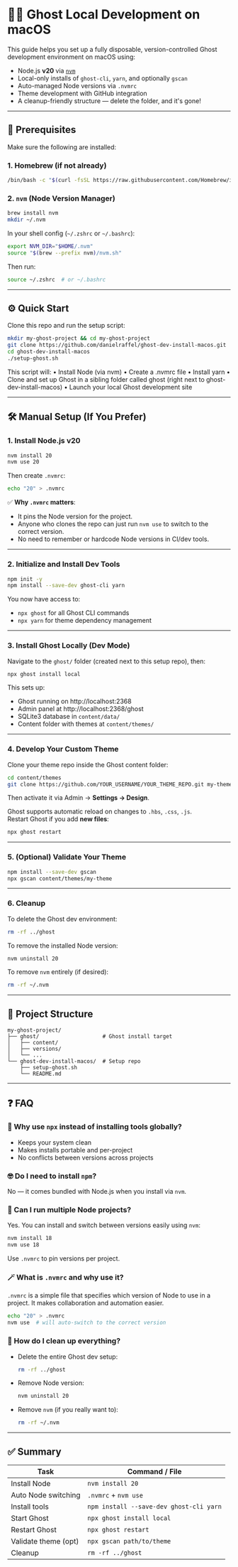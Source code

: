 # 🧑‍💻 Ghost Local Development on macOS

This guide helps you set up a fully disposable, version-controlled Ghost development environment on macOS using:

- Node.js **v20** via [`nvm`](https://github.com/nvm-sh/nvm)
- Local-only installs of `ghost-cli`, `yarn`, and optionally `gscan`
- Auto-managed Node versions via `.nvmrc`
- Theme development with GitHub integration
- A cleanup-friendly structure — delete the folder, and it's gone!

---

## 🧰 Prerequisites

Make sure the following are installed:

### 1. Homebrew (if not already)

```bash
/bin/bash -c "$(curl -fsSL https://raw.githubusercontent.com/Homebrew/install/HEAD/install.sh)"
```

### 2. `nvm` (Node Version Manager)

```bash
brew install nvm
mkdir ~/.nvm
```

In your shell config (`~/.zshrc` or `~/.bashrc`):

```bash
export NVM_DIR="$HOME/.nvm"
source "$(brew --prefix nvm)/nvm.sh"
```

Then run:

```bash
source ~/.zshrc  # or ~/.bashrc
```

---

## ⚙️ Quick Start

Clone this repo and run the setup script:

```bash
mkdir my-ghost-project && cd my-ghost-project
git clone https://github.com/danielraffel/ghost-dev-install-macos.git
cd ghost-dev-install-macos
./setup-ghost.sh
```

This script will:
	•	Install Node (via nvm)
	•	Create a .nvmrc file
	•	Install yarn
	•	Clone and set up Ghost in a sibling folder called ghost (right next to ghost-dev-install-macos)
	•	Launch your local Ghost development site

---

## 🛠 Manual Setup (If You Prefer)

### 1. Install Node.js v20

```bash
nvm install 20
nvm use 20
```

Then create `.nvmrc`:

```bash
echo "20" > .nvmrc
```

✅ **Why `.nvmrc` matters**:
- It pins the Node version for the project.
- Anyone who clones the repo can just run `nvm use` to switch to the correct version.
- No need to remember or hardcode Node versions in CI/dev tools.

---

### 2. Initialize and Install Dev Tools

```bash
npm init -y
npm install --save-dev ghost-cli yarn
```

You now have access to:

- `npx ghost` for all Ghost CLI commands
- `npx yarn` for theme dependency management

---

### 3. Install Ghost Locally (Dev Mode)

Navigate to the `ghost/` folder (created next to this setup repo), then:

```bash
npx ghost install local
```

This sets up:
- Ghost running on http://localhost:2368
- Admin panel at http://localhost:2368/ghost
- SQLite3 database in `content/data/`
- Content folder with themes at `content/themes/`

---

### 4. Develop Your Custom Theme

Clone your theme repo inside the Ghost content folder:

```bash
cd content/themes
git clone https://github.com/YOUR_USERNAME/YOUR_THEME_REPO.git my-theme
```

Then activate it via Admin → **Settings → Design**.

Ghost supports automatic reload on changes to `.hbs`, `.css`, `.js`.  
Restart Ghost if you add **new files**:

```bash
npx ghost restart
```

---

### 5. (Optional) Validate Your Theme

```bash
npm install --save-dev gscan
npx gscan content/themes/my-theme
```

---

### 6. Cleanup

To delete the Ghost dev environment:

```bash
rm -rf ../ghost
```

To remove the installed Node version:

```bash
nvm uninstall 20
```

To remove `nvm` entirely (if desired):

```bash
rm -rf ~/.nvm
```

---

## 📂 Project Structure

```
my-ghost-project/
├── ghost/                    # Ghost install target
│   ├── content/
│   ├── versions/
│   └── ...
└── ghost-dev-install-macos/  # Setup repo
    ├── setup-ghost.sh
    └── README.md
```

---

## ❓ FAQ

### 🤔 Why use `npx` instead of installing tools globally?

- Keeps your system clean
- Makes installs portable and per-project
- No conflicts between versions across projects

### 🤓 Do I need to install `npm`?

No — it comes bundled with Node.js when you install via `nvm`.

### 🧩 Can I run multiple Node projects?

Yes. You can install and switch between versions easily using `nvm`:

```bash
nvm install 18
nvm use 18
```

Use `.nvmrc` to pin versions per project.

### 🪄 What is `.nvmrc` and why use it?

`.nvmrc` is a simple file that specifies which version of Node to use in a project. It makes collaboration and automation easier.

```bash
echo "20" > .nvmrc
nvm use  # will auto-switch to the correct version
```

### 🧽 How do I clean up everything?

- Delete the entire Ghost dev setup:
  ```bash
  rm -rf ../ghost
  ```
- Remove Node version:
  ```bash
  nvm uninstall 20
  ```
- Remove `nvm` (if you really want to):
  ```bash
  rm -rf ~/.nvm
  ```

---

## ✅ Summary

| Task                    | Command / File                            |
|-------------------------|-------------------------------------------|
| Install Node            | `nvm install 20`                          |
| Auto Node switching     | `.nvmrc` + `nvm use`                      |
| Install tools           | `npm install --save-dev ghost-cli yarn`  |
| Start Ghost             | `npx ghost install local`                |
| Restart Ghost           | `npx ghost restart`                       |
| Validate theme (opt)    | `npx gscan path/to/theme`                |
| Cleanup                 | `rm -rf ../ghost`                         |
